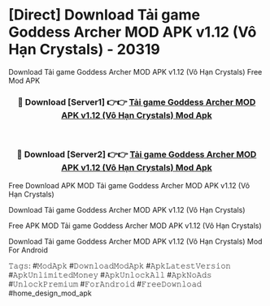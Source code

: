 # [Direct] Download Tải game Goddess Archer MOD APK v1.12 (Vô Hạn Crystals) - 20319
Download Tải game Goddess Archer MOD APK v1.12 (Vô Hạn Crystals) Free Mod APK

<div align="center">
<h3>🔴 Download [Server1] 👉👉 <a href="https://apk-comot.site?title=Tải_game_Goddess_Archer_MOD_APK_v1.12_(Vô_Hạn_Crystals)">Tải game Goddess Archer MOD APK v1.12 (Vô Hạn Crystals) Mod Apk</a></h3><br>

<h3>🔴 Download [Server2] 👉👉 <a href="https://apk-comot.site?title=Tải_game_Goddess_Archer_MOD_APK_v1.12_(Vô_Hạn_Crystals)">Tải game Goddess Archer MOD APK v1.12 (Vô Hạn Crystals) Mod Apk</a></h3>
</div>


Free Download APK MOD Tải game Goddess Archer MOD APK v1.12 (Vô Hạn Crystals)

Download Tải game Goddess Archer MOD APK v1.12 (Vô Hạn Crystals) 

Free APK MOD Tải game Goddess Archer MOD APK v1.12 (Vô Hạn Crystals) 

Download Tải game Goddess Archer MOD APK v1.12 (Vô Hạn Crystals) Mod For Android

𝚃𝚊𝚐𝚜: #𝙼𝚘𝚍𝙰𝚙𝚔 #𝙳𝚘𝚠𝚗𝚕𝚘𝚊𝚍𝙼𝚘𝚍𝙰𝚙𝚔 #𝙰𝚙𝚔𝙻𝚊𝚝𝚎𝚜𝚝𝚅𝚎𝚛𝚜𝚒𝚘𝚗 #𝙰𝚙𝚔𝚄𝚗𝚕𝚒𝚖𝚒𝚝𝚎𝚍𝙼𝚘𝚗𝚎𝚢 #𝙰𝚙𝚔𝚄𝚗𝚕𝚘𝚌𝚔𝙰𝚕𝚕 #𝙰𝚙𝚔𝙽𝚘𝙰𝚍𝚜 #𝚄𝚗𝚕𝚘𝚌𝚔𝙿𝚛𝚎𝚖𝚒𝚞𝚖 #𝙵𝚘𝚛𝙰𝚗𝚍𝚛𝚘𝚒𝚍 #𝙵𝚛𝚎𝚎𝙳𝚘𝚠𝚗𝚕𝚘𝚊𝚍 #home_design_mod_apk